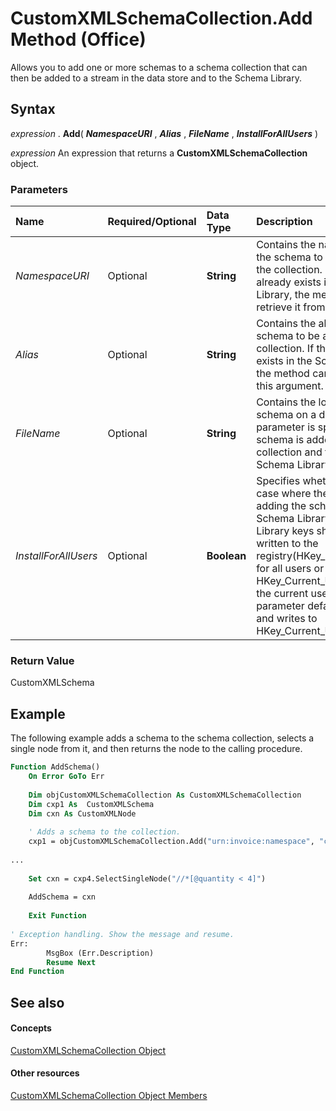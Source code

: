 
# CustomXMLSchemaCollection.Add Method (Office)

Allows you to add one or more schemas to a schema collection that can then be added to a stream in the data store and to the Schema Library. 


## Syntax

 _expression_ . **Add**( **_NamespaceURI_** , **_Alias_** , **_FileName_** , **_InstallForAllUsers_** )

 _expression_ An expression that returns a **CustomXMLSchemaCollection** object.


### Parameters



|**Name**|**Required/Optional**|**Data Type**|**Description**|
|:-----|:-----|:-----|:-----|
| _NamespaceURI_|Optional| **String**|Contains the namespace of the schema to be added to the collection. If the schema already exists in the Schema Library, the method will retrieve it from there.|
| _Alias_|Optional| **String**|Contains the alias of the schema to be added to the collection. If the alias already exists in the Schema Library, the method can find it using this argument.|
| _FileName_|Optional| **String**|Contains the location of the schema on a disk. If this parameter is specified, the schema is added to the collection and to to the Schema Library.|
| _InstallForAllUsers_|Optional| **Boolean**|Specifies whether, in the case where the method is adding the schema to the Schema Library, the Schema Library keys should be written to the registry(HKey_Local_Machine for all users or HKey_Current_User for just the current user). The parameter defaults to  **False** and writes to HKey_Current_User.|

### Return Value

CustomXMLSchema


## Example

The following example adds a schema to the schema collection, selects a single node from it, and then returns the node to the calling procedure.


```vb
Function AddSchema() 
    On Error GoTo Err 
 
    Dim objCustomXMLSchemaCollection As CustomXMLSchemaCollection 
    Dim cxp1 As  CustomXMLSchema 
    Dim cxn As CustomXMLNode 
 
    ' Adds a schema to the collection. 
    cxp1 = objCustomXMLSchemaCollection.Add("urn:invoice:namespace", "coreDefinitions", wdCore.xsd", True) 
 
... 
 
    Set cxn = cxp4.SelectSingleNode("//*[@quantity < 4]") 
 
    AddSchema = cxn 
      
    Exit Function 
                 
' Exception handling. Show the message and resume. 
Err: 
        MsgBox (Err.Description) 
        Resume Next 
End Function 

```


## See also


#### Concepts


[CustomXMLSchemaCollection Object](0ce1fe79-4287-303a-4205-586d8e116731.md)
#### Other resources


[CustomXMLSchemaCollection Object Members](68e492da-a554-0cf3-beec-78619036348d.md)

